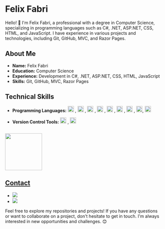 # Felix Fabri 

Hello! 👋 I'm Felix Fabri, a professional with a degree in Computer Science, specializing in programming languages such as C#, .NET, ASP.NET, CSS, HTML, and JavaScript. I have experience in various projects and technologies, including Git, GitHub, MVC, and Razor Pages.

## About Me

- **Name:** Felix Fabri
- **Education:** Computer Science
- **Experience:** Development in C#, .NET, ASP.NET, CSS, HTML, JavaScript
- **Skills:** Git, GitHub, MVC, Razor Pages





## Technical Skills

- **Programming Languages:** 
            <img src="https://cdn.jsdelivr.net/gh/devicons/devicon/icons/visualstudio/visualstudio-plain.svg" width="20" height="20" />
          , 
            <img src="https://cdn.jsdelivr.net/gh/devicons/devicon/icons/vscode/vscode-original.svg" width="20" height="20"/>
          ,
            <img src="https://cdn.jsdelivr.net/gh/devicons/devicon/icons/csharp/csharp-original.svg" width="20" height="20" />
          , 
            <img src="https://cdn.jsdelivr.net/gh/devicons/devicon/icons/dot-net/dot-net-original.svg" width="20" height="20" />
          , 
            <img src="https://cdn.jsdelivr.net/gh/devicons/devicon/icons/css3/css3-original.svg" width="20" height="20" />
          , 
            <img src="https://cdn.jsdelivr.net/gh/devicons/devicon/icons/html5/html5-original.svg" width="20" height="20" />
          , 
            <img src="https://cdn.jsdelivr.net/gh/devicons/devicon/icons/javascript/javascript-original.svg" width="20" height="20" />
          , 
            <img src="https://cdn.jsdelivr.net/gh/devicons/devicon/icons/mysql/mysql-original-wordmark.svg" width="20" height="20" />, 
            <img src="https://cdn.jsdelivr.net/gh/devicons/devicon/icons/microsoftsqlserver/microsoftsqlserver-plain-wordmark.svg" width="20" height="20" />
          
          
          
- **Version Control Tools:** 
            <img src="https://cdn.jsdelivr.net/gh/devicons/devicon/icons/git/git-original.svg" width="20" height="20" />
          , 
            <img src="https://cdn.jsdelivr.net/gh/devicons/devicon/icons/github/github-original.svg" width="20" height="20"/>

            
##          
          
<div>
<a href="https://github.com/felixfabrijr">
<img loading="lazy" height="120em" src="https://github-readme-stats.vercel.app/api/top-langs/?username=felixfabrijr&layout=compact&langs_count=7&theme=dracula"/>
<!<img loading="lazy" height="120em" src="https://github-readme-stats.vercel.app/api?username=felixfabrijr&show_icons=true&theme=dracula&include_all_commits=true&count_private=true"/>
</div>

## Contact


-  <a href="https://www.linkedin.com/in/felix-fabri-junior/" target="_blank"><img loading="lazy" src="https://img.shields.io/badge/-LinkedIn-%230077B5?style=for-the-badge&logo=linkedin&logoColor=white" target="_blank"></a>
-  <a href = "mailto:felix.fabrijr@gmail.com"><img loading="lazy" src="https://img.shields.io/badge/Gmail-D14836?style=for-the-badge&logo=gmail&logoColor=white" target="_blank"></a>



Feel free to explore my repositories and projects! If you have any questions or want to collaborate on a project, don't hesitate to get in touch. I'm always interested in new opportunities and challenges. 😊
